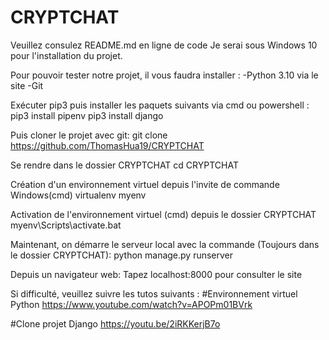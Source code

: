 # CRYPTCHAT
Veuillez consulez README.md en ligne de code
Je serai sous Windows 10 pour l'installation du projet.

Pour pouvoir tester notre projet, il vous faudra installer :
-Python 3.10 via le site
-Git

Exécuter pip3 puis installer les paquets suivants via cmd ou powershell :
  pip3 install pipenv
  pip3 install django
 
Puis cloner le projet avec git:
  git clone https://github.com/ThomasHua19/CRYPTCHAT

Se rendre dans le dossier CRYPTCHAT
  cd CRYPTCHAT

Création d'un environnement virtuel depuis l'invite de commande Windows(cmd)
  virtualenv myenv

Activation de l'environnement virtuel (cmd) depuis le dossier CRYPTCHAT
  myenv\Scripts\activate.bat
  
Maintenant, on démarre le serveur local avec la commande (Toujours dans le dossier CRYPTCHAT):
  python manage.py runserver


Depuis un navigateur web:
  Tapez localhost:8000 pour consulter le site
  

Si difficulté, veuillez suivre les tutos suivants :
#Environnement virtuel Python
https://www.youtube.com/watch?v=APOPm01BVrk

#Clone projet Django
https://youtu.be/2iRKKerjB7o
